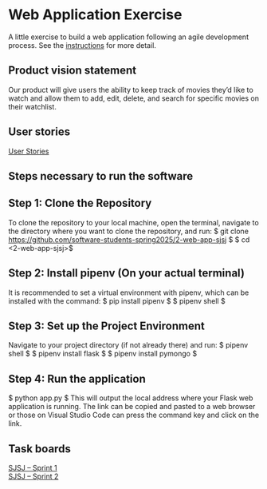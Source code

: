 # Web Application Exercise

A little exercise to build a web application following an agile development process. See the [instructions](instructions.md) for more detail.

## Product vision statement

Our product will give users the ability to keep track of movies they’d like to watch and allow them to add, edit, delete, and search for specific movies on their watchlist.

## User stories

[User Stories](https://github.com/software-students-spring2025/2-web-app-sjsj/issues)

## Steps necessary to run the software

## Step 1: Clone the Repository
To clone the repository to your local machine, open the terminal, navigate to the directory where you want to clone the repository, and run:
$ git clone <https://github.com/software-students-spring2025/2-web-app-sjsj> $
$ cd <2-web-app-sjsj>$

## Step 2: Install pipenv (On your actual terminal)
It is recommended to set a virtual environment with pipenv, which can be installed with the command:
$ pip install pipenv $
$ pipenv shell $

## Step 3: Set up the Project Environment 
Navigate to your project directory (if not already there) and run:
$ pipenv shell $
$ pipenv install flask $
$ pipenv install pymongo $

## Step 4: Run the application
$ python app.py $
This will output the local address where your Flask web application is running. The link can be copied and pasted to a web browser or those on Visual Studio Code can press the command key and click on the link.

## Task boards

[SJSJ – Sprint 1](https://github.com/orgs/software-students-spring2025/projects/48/views/1)\
[SJSJ – Sprint 2](https://github.com/orgs/software-students-spring2025/projects/48/views/1)

